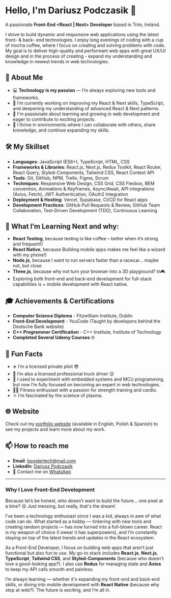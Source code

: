 # Hello, I'm Dariusz Podczasik 👋  
A passionate **Front-End <React | Next>  Developer** based in Trim, Ireland.

I strive to build dynamic and responsive web applications using the latest front- & back- end technologies. I enjoy long evenings of coding with a cup of mocha coffee, where I focus on creating and solving problems with code. My goal is to deliver high-quality and performant web apps with great UX/UI design and in the process of creating - expand my understanding and knowledge in newest trends in web technologies.

## 🚀 About Me
- 💻 **Technology is my passion** — I’m always exploring new tools and frameworks.
- 🔭 I’m currently working on improving my React & Next skills, TypeScript, and deepening my understanding of advanced React & Next patterns.
- 🌱 I'm passionate about learning and growing in web development and eager to contribute to exciting projects.
- 💼 I thrive in environments where I can collaborate with others, share knowledge, and continue expanding my skills.

## 🛠️ My Skillset
- **Languages**: JavaScript (ES6+), TypeScript, HTML, CSS
- **Frameworks & Libraries**: React.js, Next.js, Redux Toolkit, React Router, React Query, Styled-Components, Tailwind CSS, React Context API
- **Tools**: Git, GitHub, NPM, Trello, Figma, Scrum
- **Techniques**: Responsive Web Design, CSS Grid, CSS Flexbox, BEM convention, Animations & Keyframes, Async/Await, API integrations (Axios, Fetch), JWT Authentication, OAuth2 Integration
- **Deployment & Hosting**: Vercel, Supabase, CI/CD for React apps
- **Development Practices**: GitHub Pull Requests & Review, GitHub Team Collaboration, Test-Driven Development (TDD), Continuous Learning

## 🌱 What I’m Learning Next and why:
- **React Testing**, because testing is like coffee – better when it’s strong and frequent!)
- **React Native**, because Building mobile apps makes me feel like a wizard with my phone!)
- **Node.js**, because I want to run servers faster than a racecar... maybe not, but close
- **Three.js**, because why not turn your browser into a 3D playground? 🌐🎮
- Exploring both front-end and back-end development for full-stack capabilities is + mobile development with React native.

## 🎓 Achievements & Certifications
- **Computer Science Diploma** - Fitzwilliam Institute, Dublin
- **Front-End Development** - YouCode (Taught by developers behind the Deutsche Bank website)
- **C++ Programmer Certification** - C++ Institute, Institute of Technology
- **Completed Several Udemy Courses** 🤓

## 🎉 Fun Facts
- ✈️ I’m a licensed private pilot 😎  
- 🚛 I’m also a licensed professional truck driver 😉  
- 🚀 I used to experiment with embedded systems and MCU programming, but now I’m fully focused on becoming an expert in web technologies.  
- 🏋️‍♂️ Fitness enthusiast with a passion for strength training and cardio.  
- ⚛️ I’m fascinated by the science of plasma.

## 🌐 Website  
Check out my [portfolio website](https://boostertech.github.io/Front-End-Dev-Portfolio/) (available in English, Polish & Spanish) to see my projects and learn more about my work.

## 📫 How to reach me
- **Email**: boostertech@mail.com
- **LinkedIn**: [Dariusz Podczasik](http://www.linkedin.com/in/Dariusz-Podczasik)
- 📱 Contact me on [WhatsApp](https://wa.me/353862013944)

---

### Why I Love Front-End Development
Because let’s be honest, who doesn’t want to build the future... one pixel at a time? 😜
Just messing, but really, that's the dream!

I’ve been a technology enthusiast since I was a kid, always in awe of what code can do. What started as a hobby — tinkering with new tools and creating random projects — has now turned into a full-blown career. React is my weapon of choice (I swear it has superpowers), and I’m constantly staying on top of the latest trends and updates in the React ecosystem.

As a Front-End Developer, I focus on building web apps that aren’t just functional but also fun to use. My go-to stack includes **React.js**, **Next.js**, **TypeScript**, **Tailwind CSS**, and **Styled-Components** (because who doesn’t love a good-looking app?). I also use **Redux** for managing state and **Axios** to keep my API calls smooth and painless.

I’m always learning — whether it's expanding my front-end and back-end skills, or diving into mobile development with **React Native** (because why stop at web?). The future is exciting, and I’m all in.
